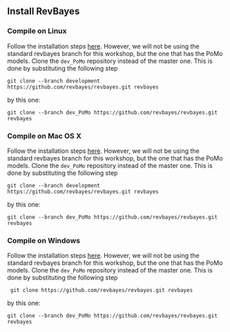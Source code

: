## Install RevBayes

### Compile on Linux

Follow the installation steps [here](https://revbayes.github.io/compile-linux). However, we will not be using the standard revbayes branch for this workshop, but the one that has the PoMo models. Clone the ```dev_PoMo``` repository instead of the master one. This is done by substituting the following step  

```
git clone --branch development https://github.com/revbayes/revbayes.git revbayes

```

by this one:

```
git clone --branch dev_PoMo https://github.com/revbayes/revbayes.git revbayes
```

### Compile on Mac OS X

Follow the installation steps [here](https://revbayes.github.io/compile-osx). However, we will not be using the standard revbayes branch for this workshop, but the one that has the PoMo models. Clone the ```dev_PoMo``` repository instead of the master one. This is done by substituting the following step  

```
git clone --branch development https://github.com/revbayes/revbayes.git revbayes
```

by this one:

```
git clone --branch dev_PoMo https://github.com/revbayes/revbayes.git revbayes
```



### Compile on Windows

Follow the installation steps [here](https://revbayes.github.io/compile-windows). However, we will not be using the standard revbayes branch for this workshop, but the one that has the PoMo models. Clone the ```dev_PoMo``` repository instead of the master one. This is done by substituting the following step  

```
 git clone https://github.com/revbayes/revbayes.git revbayes
```

by this one:

```
git clone --branch dev_PoMo https://github.com/revbayes/revbayes.git revbayes
```

